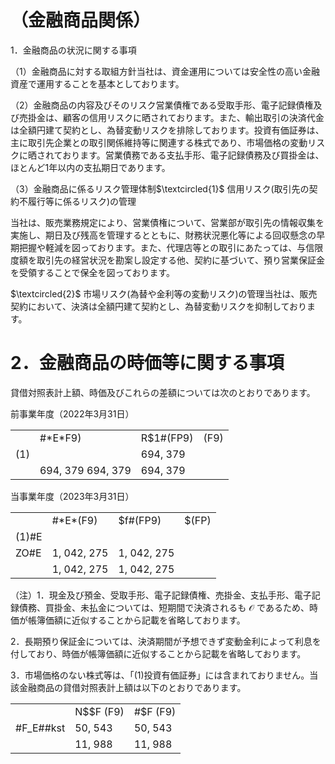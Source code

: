 # （金融商品関係）

1．金融商品の状況に関する事項

（1）金融商品に対する取組方針当社は、資金運用については安全性の高い金融資産で運用することを基本としております。

（2）金融商品の内容及びそのリスク営業債権である受取手形、電子記録債権及び売掛金は、顧客の信用リスクに晒されております。また、輸出取引の決済代金は全額円建て契約とし、為替変動リスクを排除しております。投資有価証券は、主に取引先企業との取引関係維持等に関連する株式であり、市場価格の変動リスクに晒されております。営業債務である支払手形、電子記録債務及び買掛金は、ほとんど1年以内の支払期日であります。

（3）金融商品に係るリスク管理体制$\textcircled{1}$ 信用リスク(取引先の契約不履行等に係るリスク)の管理

当社は、販売業務規定により、営業債権について、営業部が取引先の情報収集を実施し、期日及び残高を管理するとともに、財務状況悪化等による回収懸念の早期把握や軽減を図っております。また、代理店等との取引にあたっては、与信限度額を取引先の経営状況を勘案し設定する他、契約に基づいて、預り営業保証金を受領することで保全を図っております。

$\textcircled{2}$ 市場リスク(為替や金利等の変動リスク)の管理当社は、販売契約において、決済は全額円建て契約とし、為替変動リスクを抑制しております。

# 2．金融商品の時価等に関する事項

貸借対照表計上額、時価及びこれらの差額については次のとおりであります。

前事業年度（2022年3月31日）  

<table><tr><td></td><td>#*E*F9)</td><td>R$1#(FP9)</td><td>(F9)</td></tr><tr><td>(1)</td><td></td><td>694, 379</td><td></td></tr><tr><td></td><td>694, 379 694, 379</td><td>694, 379</td><td></td></tr></table>

当事業年度（2023年3月31日）  

<table><tr><td></td><td>#*E*(F9)</td><td>$f#(FP9)</td><td>$(FP)</td></tr><tr><td>(1)#E</td><td></td><td></td><td></td></tr><tr><td>ZO#E</td><td>1, 042, 275</td><td>1, 042, 275</td><td></td></tr><tr><td></td><td>1, 042, 275</td><td>1, 042, 275</td><td></td></tr></table>

（注）1．現金及び預金、受取手形、電子記録債権、売掛金、支払手形、電子記録債務、買掛金、未払金については、短期間で決済されるも $\mathcal { O }$ であるため、時価が帳簿価額に近似することから記載を省略しております。

2．長期預り保証金については、決済期間が予想できず変動金利によって利息を付しており、時価が帳簿価額に近似することから記載を省略しております。

3．市場価格のない株式等は、「(1)投資有価証券」には含まれておりません。当該金融商品の貸借対照表計上額は以下のとおりであります。

<table><tr><td></td><td>N$$F (F9)</td><td>#$F (F9)</td></tr><tr><td>#F_E##kst</td><td>50, 543</td><td>50, 543</td></tr><tr><td></td><td>11, 988</td><td>11, 988</td></tr></table>